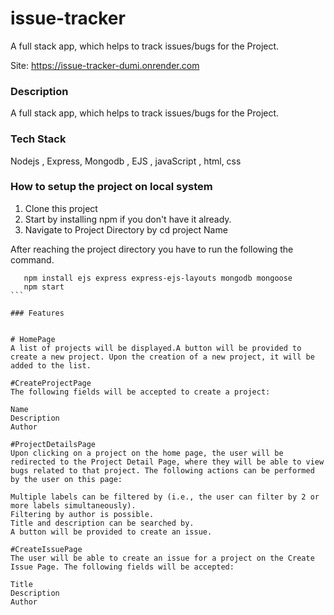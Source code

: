 # issue-tracker
A full stack app, which helps to track issues/bugs for the Project.

Site: https://issue-tracker-dumi.onrender.com

### Description

A full stack app, which helps to track issues/bugs for the Project.


### Tech Stack

Nodejs , Express, Mongodb , EJS , javaScript , html, css

### How to setup the project on local system

  1. Clone this project
  2. Start by installing npm if you don't have it already.
  3. Navigate to Project Directory by cd project Name

After reaching the project directory you have to run the following the command.
   ```` 
      npm install ejs express express-ejs-layouts mongodb mongoose
      npm start
   ```

### Features
  
  
  # HomePage 
  A list of projects will be displayed.A button will be provided to create a new project. Upon the creation of a new project, it will be added to the list.

  #CreateProjectPage
  The following fields will be accepted to create a project:

   Name
   Description
   Author

  #ProjectDetailsPage
  Upon clicking on a project on the home page, the user will be redirected to the Project Detail Page, where they will be able to view bugs related to that project. The following actions can be performed by the user on this page:

   Multiple labels can be filtered by (i.e., the user can filter by 2 or more labels simultaneously).
   Filtering by author is possible.
   Title and description can be searched by.
   A button will be provided to create an issue.

   #CreateIssuePage
   The user will be able to create an issue for a project on the Create Issue Page. The following fields will be accepted:

   Title
   Description
   Author
